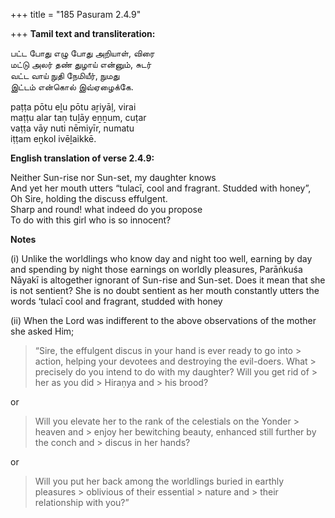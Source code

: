 +++
title = "185 Pasuram 2.4.9"

+++
**Tamil text and transliteration:**

பட்ட போது எழு போது அறியாள், விரை  
மட்டு அலர் தண் துழாய் என்னும், சுடர்  
வட்ட வாய் நுதி நேமியீர், நுமது  
இட்டம் என்கொல் இவ்ஏழைக்கே.

paṭṭa pōtu eḻu pōtu aṟiyāḷ, virai  
maṭṭu alar taṇ tuḻāy eṉṉum, cuṭar  
vaṭṭa vāy nuti nēmiyīr, numatu  
iṭṭam eṉkol ivēḻaikkē.

**English translation of verse 2.4.9:**

Neither Sun-rise nor Sun-set, my daughter knows  
And yet her mouth utters “tulacī, cool and fragrant. Studded with honey”,  
Oh Sire, holding the discuss effulgent.  
Sharp and round! what indeed do you propose  
To do with this girl who is so innocent?

**Notes**

\(i\) Unlike the worldlings who know day and night too well, earning by day and spending by night those earnings on worldly pleasures, Parāṅkuśa Nāyakī is altogether ignorant of Sun-rise and Sun-set. Does it mean that she is not sentient? She is no doubt sentient as her mouth constantly utters the words ‘tulacī cool and fragrant, studded with honey

\(ii\) When the Lord was indifferent to the above observations of the mother she asked Him;

> “Sire, the effulgent discus in your hand is ever ready to go into > action, helping your devotees and destroying the evil-doers. What > precisely do you intend to do with my daughter? Will you get rid of > her as you did > Hiraṇya and > his brood?

or

> Will you elevate her to the rank of the celestials on the Yonder > heaven and > enjoy her bewitching beauty, enhanced still further by the conch and > discus in her hands?

or

> Will you put her back among the worldlings buried in earthly pleasures > oblivious of their essential > nature and > their relationship with you?”


